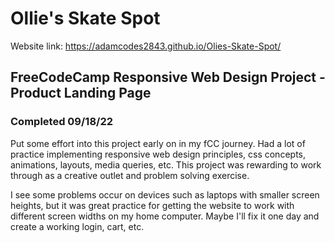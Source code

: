 # Ollie's Skate Spot

Website link: https://adamcodes2843.github.io/Olies-Skate-Spot/

## FreeCodeCamp Responsive Web Design Project - Product Landing Page

### Completed 09/18/22

Put some effort into this project early on in my fCC journey. Had a lot of practice implementing responsive web design principles, css concepts, animations, layouts, media queries, etc. This project was rewarding to work through as a creative outlet and problem solving exercise.

I see some problems occur on devices such as laptops with smaller screen heights, but it was great practice for getting the website to work with different screen widths on my home computer. Maybe I'll fix it one day and create a working login, cart, etc.